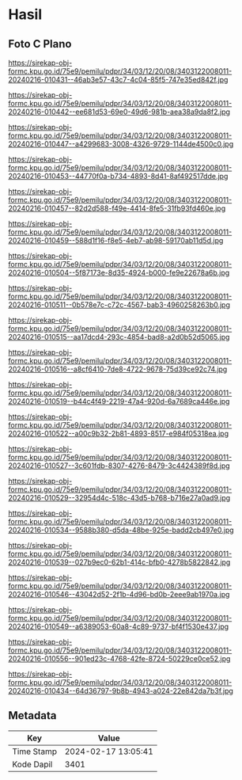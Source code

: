 # Hasil

## Foto C Plano

https://sirekap-obj-formc.kpu.go.id/75e9/pemilu/pdpr/34/03/12/20/08/3403122008011-20240216-010431--46ab3e57-43c7-4c04-85f5-747e35ed842f.jpg

https://sirekap-obj-formc.kpu.go.id/75e9/pemilu/pdpr/34/03/12/20/08/3403122008011-20240216-010442--ee681d53-69e0-49d6-981b-aea38a9da8f2.jpg

https://sirekap-obj-formc.kpu.go.id/75e9/pemilu/pdpr/34/03/12/20/08/3403122008011-20240216-010447--a4299683-3008-4326-9729-1144de4500c0.jpg

https://sirekap-obj-formc.kpu.go.id/75e9/pemilu/pdpr/34/03/12/20/08/3403122008011-20240216-010453--44770f0a-b734-4893-8d41-8af492517dde.jpg

https://sirekap-obj-formc.kpu.go.id/75e9/pemilu/pdpr/34/03/12/20/08/3403122008011-20240216-010457--82d2d588-f49e-4414-8fe5-31fb93fd460e.jpg

https://sirekap-obj-formc.kpu.go.id/75e9/pemilu/pdpr/34/03/12/20/08/3403122008011-20240216-010459--588d1f16-f8e5-4eb7-ab98-59170ab11d5d.jpg

https://sirekap-obj-formc.kpu.go.id/75e9/pemilu/pdpr/34/03/12/20/08/3403122008011-20240216-010504--5f87173e-8d35-4924-b000-fe9e22678a6b.jpg

https://sirekap-obj-formc.kpu.go.id/75e9/pemilu/pdpr/34/03/12/20/08/3403122008011-20240216-010511--0b578e7c-c72c-4567-bab3-4960258263b0.jpg

https://sirekap-obj-formc.kpu.go.id/75e9/pemilu/pdpr/34/03/12/20/08/3403122008011-20240216-010515--aa17dcd4-293c-4854-bad8-a2d0b52d5065.jpg

https://sirekap-obj-formc.kpu.go.id/75e9/pemilu/pdpr/34/03/12/20/08/3403122008011-20240216-010516--a8cf6410-7de8-4722-9678-75d39ce92c74.jpg

https://sirekap-obj-formc.kpu.go.id/75e9/pemilu/pdpr/34/03/12/20/08/3403122008011-20240216-010519--b44c4f49-2219-47a4-920d-6a7689ca446e.jpg

https://sirekap-obj-formc.kpu.go.id/75e9/pemilu/pdpr/34/03/12/20/08/3403122008011-20240216-010522--a00c9b32-2b81-4893-8517-e984f05318ea.jpg

https://sirekap-obj-formc.kpu.go.id/75e9/pemilu/pdpr/34/03/12/20/08/3403122008011-20240216-010527--3c601fdb-8307-4276-8479-3c4424389f8d.jpg

https://sirekap-obj-formc.kpu.go.id/75e9/pemilu/pdpr/34/03/12/20/08/3403122008011-20240216-010529--32954d4c-518c-43d5-b768-b716e27a0ad9.jpg

https://sirekap-obj-formc.kpu.go.id/75e9/pemilu/pdpr/34/03/12/20/08/3403122008011-20240216-010534--9588b380-d5da-48be-925e-badd2cb497e0.jpg

https://sirekap-obj-formc.kpu.go.id/75e9/pemilu/pdpr/34/03/12/20/08/3403122008011-20240216-010539--027b9ec0-62b1-414c-bfb0-4278b5822842.jpg

https://sirekap-obj-formc.kpu.go.id/75e9/pemilu/pdpr/34/03/12/20/08/3403122008011-20240216-010546--43042d52-2f1b-4d96-bd0b-2eee9ab1970a.jpg

https://sirekap-obj-formc.kpu.go.id/75e9/pemilu/pdpr/34/03/12/20/08/3403122008011-20240216-010549--a6389053-60a8-4c89-9737-bf4f1530e437.jpg

https://sirekap-obj-formc.kpu.go.id/75e9/pemilu/pdpr/34/03/12/20/08/3403122008011-20240216-010556--901ed23c-4768-42fe-8724-50229ce0ce52.jpg

https://sirekap-obj-formc.kpu.go.id/75e9/pemilu/pdpr/34/03/12/20/08/3403122008011-20240216-010434--64d36797-9b8b-4943-a024-22e842da7b3f.jpg


## Metadata

| Key        | Value               |
| ---------- | ------------------- |
| Time Stamp | 2024-02-17 13:05:41 |
| Kode Dapil | 3401                |



